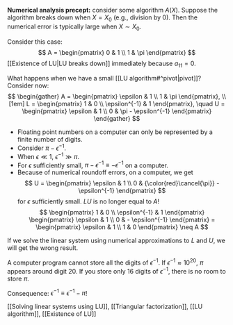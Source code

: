 **Numerical analysis precept:** consider some algorithm $A(X)$. Suppose the algorithm breaks down when $X=X_0$ (e.g., division by 0). Then the numerical error is typically large when $X \sim X_0$.

Consider this case:
$$
A =
\begin{pmatrix}
0 & 1 \\
1 & \pi
\end{pmatrix}
$$
[[Existence of LU|LU breaks down]] immediately because $a_{11} = 0$.

What happens when we have a small [[LU algorithm#^pivot|pivot]]? Consider now:
$$
\begin{gather}
A =
\begin{pmatrix}
	\epsilon & 1 \\
	1 & \pi
\end{pmatrix}, \\[1em]
L = \begin{pmatrix}
	1 & 0 \\ \epsilon^{-1} & 1
\end{pmatrix}, \quad
U = \begin{pmatrix}
	\epsilon & 1 \\ 0 & \pi - \epsilon^{-1}
\end{pmatrix}
\end{gather}
$$

- Floating point numbers on a computer can only be represented by a finite number of digits.
- Consider $\pi - \epsilon^{-1}$.
- When $\epsilon \ll 1$, $\epsilon^{-1} \gg \pi$.
- For $\epsilon$ sufficiently small, $\pi - \epsilon^{-1} \equiv -\epsilon^{-1}$ on a computer.
- Because of numerical roundoff errors, on a computer, we get
$$
U = \begin{pmatrix}
\epsilon & 1 \\ 0 & {\color{red}\cancel{\pi}} - \epsilon^{-1}
\end{pmatrix}
$$
for $\epsilon$ sufficiently small. $LU$ is no longer equal to $A$!
$$
\begin{pmatrix}
	1 & 0 \\ \epsilon^{-1} & 1
\end{pmatrix} 
\begin{pmatrix}
	\epsilon & 1 \\ 0 & - \epsilon^{-1}
\end{pmatrix}
=
\begin{pmatrix}
	\epsilon & 1 \\ 1 & 0
\end{pmatrix}
\neq A
$$

If we solve the linear system using numerical approximations to $L$ and $U$, we will get the wrong result.

A computer program cannot store all the digits of $\epsilon^{-1}$. If $\epsilon^{-1} \approx 10^{20}$, $\pi$ appears around digit 20. If you store only 16 digits of $\epsilon^{-1}$, there is no room to store $\pi$.

Consequence: $\epsilon^{-1} \equiv \epsilon^{-1} - \pi$!

[[Solving linear systems using LU]], [[Triangular factorization]], [[LU algorithm]], [[Existence of LU]]